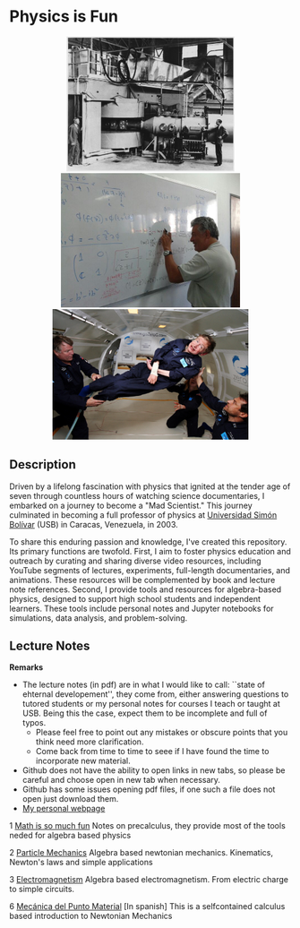 <p align="center">
  <H1> Physics is Fun </H1>
</p>

<p align="center">
  <img src="pics/Berkeley_60-inch_cyclotron.jpg" width="300" title="hover text">
  <img src="pics/Jesus-Esteban_MIC119.jpg" width="320" title="hover text">
  <img src="pics/Hawking_in_Zero_Gravity_NASA.jpg" width="350" title="hover text">
</p>




## Description

Driven by a lifelong fascination with physics that ignited at the tender age of seven through countless hours of watching science documentaries, I embarked on a journey to become a "Mad Scientist." This journey culminated in becoming a full professor of physics at [Universidad Simón Bolívar](http://www.usb.ve) (USB) in Caracas, Venezuela, in 2003.

To share this enduring passion and knowledge, I've created this repository. Its primary functions are twofold. First, I aim to foster physics education and outreach by curating and sharing diverse video resources, including YouTube segments of lectures, experiments, full-length documentaries, and animations. These resources will be complemented by book and lecture note references. Second, I provide tools and resources for algebra-based physics, designed to support high school students and independent learners. These tools include personal notes and Jupyter notebooks for simulations, data analysis, and problem-solving.  





## Lecture Notes

**Remarks** 

* The lecture notes (in pdf) are in what I would like to call: ``state of ehternal developement'', they come from, either answering questions to tutored students or my personal notes for courses I teach or taught at USB. Being this the case, expect them to be incomplete and full of typos.
  * Please feel free to point out any mistakes or obscure points that you think need more clarification.
  * Come back from time to time to seee if I have found the time to incorporate new material.
* Github does not have the ability to open links in new  tabs, so please be careful and choose open in new tab when necessary.
* Github has some issues opening pdf files, if one such a file does not open just download them.
* [My personal webpage](https://sites.google.com/view/marioicaicedo)
  

1 [Math is so much fun](docs/M_is_Fun.pdf) Notes on precalculus, they provide most of the tools neded for algebra based physics

2 [Particle Mechanics](docs/Algebra_Based_Newtonian_MECHANICS.pdf) Algebra based newtonian mechanics. Kinematics, Newton's laws and simple applications

3 [Electromagnetism](docs/Algebra_Based_Physics_ELECTROMAGNETISM.pdf) Algebra based electromagnetism. From electric charge to simple circuits.

6 [Mecánica del Punto Material](docs/Mecanica_del_Punto_Material.pdf) [In spanish] This is a selfcontained calculus based introduction to Newtonian Mechanics
